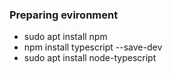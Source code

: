 ### Preparing evironment

 - sudo apt install npm
 - npm install typescript --save-dev
 - sudo apt install node-typescript